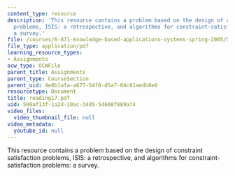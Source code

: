 ```yaml
---
content_type: resource
description: 'This resource contains a problem based on the design of constraint satisfaction
  problems, ISIS: a retrospective, and algorithms for constraint-satisfaction problems:
  a survey.'
file: /courses/6-871-knowledge-based-applications-systems-spring-2005/599af13f1a2410ac348554608f889a74_reading17.pdf
file_type: application/pdf
learning_resource_types:
- Assignments
ocw_type: OCWFile
parent_title: Assignments
parent_type: CourseSection
parent_uid: 4e8b1afa-a677-54f8-d5a7-04c61aedb8e0
resourcetype: Document
title: reading17.pdf
uid: 599af13f-1a24-10ac-3485-54608f889a74
video_files:
  video_thumbnail_file: null
video_metadata:
  youtube_id: null
---
```

This resource contains a problem based on the design of constraint satisfaction problems, ISIS: a retrospective, and algorithms for constraint-satisfaction problems: a survey.

